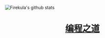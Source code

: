 
![Firekula's github stats](https://github-readme-stats.vercel.app/api?username=firekula&theme=tokyonight&show_icons=true)  
# [**<center>编程之道</center>**](https://github.com/yikeke/tao-of-programming)